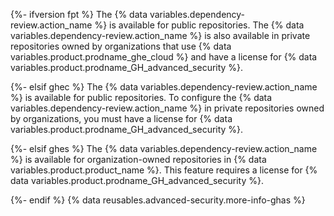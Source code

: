 {%- ifversion fpt %}
The {% data variables.dependency-review.action_name %} is available for public repositories. The {% data variables.dependency-review.action_name %} is also available in private repositories owned by organizations that use {% data variables.product.prodname_ghe_cloud %} and have a license for {% data variables.product.prodname_GH_advanced_security %}.

{%- elsif ghec %}
The {% data variables.dependency-review.action_name %} is available for public repositories. To configure the {% data variables.dependency-review.action_name %} in private repositories owned by organizations, you must have a license for {% data variables.product.prodname_GH_advanced_security %}.

{%- elsif ghes %}
The {% data variables.dependency-review.action_name %} is available for organization-owned repositories in {% data variables.product.product_name %}. This feature requires a license for {% data variables.product.prodname_GH_advanced_security %}.

{%- endif %} {% data reusables.advanced-security.more-info-ghas %}
